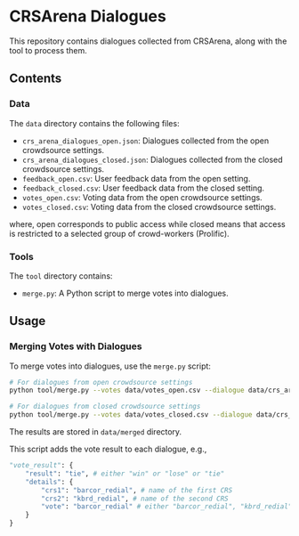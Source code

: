 CRSArena Dialogues
===

This repository contains dialogues collected from CRSArena, along with the tool to process them.


## Contents

### Data

The `data` directory contains the following files:

- `crs_arena_dialogues_open.json`: Dialogues collected from the open crowdsource settings.
- `crs_arena_dialogues_closed.json`: Dialogues collected from the closed crowdsource settings.
- `feedback_open.csv`: User feedback data from the open setting.
- `feedback_closed.csv`: User feedback data from the closed setting.
- `votes_open.csv`: Voting data from the open crowdsource settings.
- `votes_closed.csv`: Voting data from the closed crowdsource settings.

where, open corresponds to public access while closed means that access is restricted to a selected group of crowd-workers (Prolific).

### Tools

The `tool` directory contains:

- `merge.py`: A Python script to merge votes into dialogues.

## Usage

### Merging Votes with Dialogues

To merge votes into dialogues, use the `merge.py` script:
```sh
# For dialogues from open crowdsource settings
python tool/merge.py --votes data/votes_open.csv --dialogue data/crs_arena_dialogues_open.json
```

```sh
# For dialogues from closed crowdsource settings
python tool/merge.py --votes data/votes_closed.csv --dialogue data/crs_arena_dialogues_closed.json
```

The results are stored in `data/merged` directory.

This script adds the vote result to each dialogue, e.g.,
```python
"vote_result": {
    "result": "tie", # either "win" or "lose" or "tie"
    "details": {
        "crs1": "barcor_redial", # name of the first CRS
        "crs2": "kbrd_redial", # name of the second CRS
        "vote": "barcor_redial" # either "barcor_redial", "kbrd_redial", or "tie"
    }
}
```
